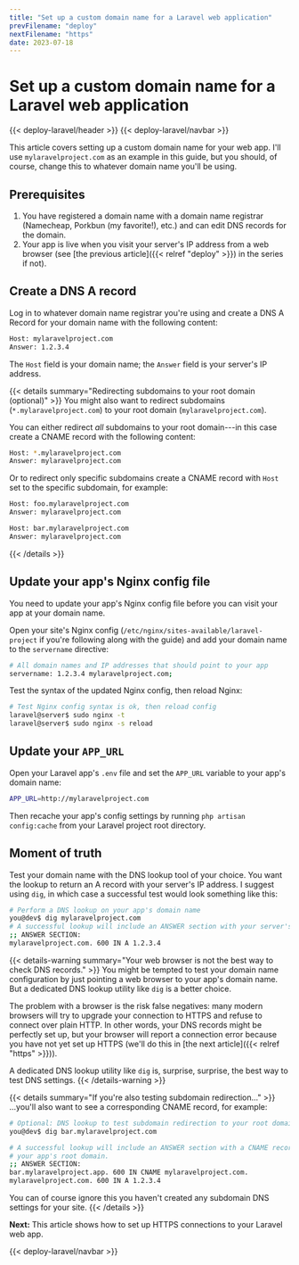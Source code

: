 ```yaml
---
title: "Set up a custom domain name for a Laravel web application"
prevFilename: "deploy"
nextFilename: "https"
date: 2023-07-18
---
```



# Set up a custom domain name for a Laravel web application

{{< deploy-laravel/header >}}
{{< deploy-laravel/navbar >}}

This article covers setting up a custom domain name for your web app.
I'll use `mylaravelproject.com` as an example in this guide, but you should, of course, change this to whatever domain name you'll be using.

## Prerequisites

1. You have registered a domain name with a domain name registrar (Namecheap, Porkbun (my favorite!), etc.) and can edit DNS records for the domain.
1. Your app is live when you visit your server's IP address from a web browser (see [the previous article]({{< relref "deploy" >}}) in the series if not).

## Create a DNS A record

Log in to whatever domain name registrar you're using and create a DNS A Record for your domain name with the following content:

```bash
Host: mylaravelproject.com
Answer: 1.2.3.4
```

The `Host` field is your domain name; the `Answer` field is your server's IP address.

{{< details summary="Redirecting subdomains to your root domain (optional)" >}}
You might also want to redirect subdomains (`*.mylaravelproject.com`) to your root domain (`mylaravelproject.com`).

You can either redirect *all* subdomains to your root domain---in this case create a CNAME record with the following content:

```bash
Host: *.mylaravelproject.com
Answer: mylaravelproject.com
```

Or to redirect only specific subdomains create a CNAME record with `Host` set to the specific subdomain, for example:

```bash
Host: foo.mylaravelproject.com
Answer: mylaravelproject.com

Host: bar.mylaravelproject.com
Answer: mylaravelproject.com
```
{{< /details >}}

## Update your app's Nginx config file

You need to update your app's Nginx config file before you can visit your app at your domain name.

Open your site's Nginx config (`/etc/nginx/sites-available/laravel-project` if you're following along with the guide) and add your domain name to the `servername` directive:

```bash
# All domain names and IP addresses that should point to your app
servername: 1.2.3.4 mylaravelproject.com;
```

Test the syntax of the updated Nginx config, then reload Nginx:

```bash
# Test Nginx config syntax is ok, then reload config
laravel@server$ sudo nginx -t
laravel@server$ sudo nginx -s reload
```

## Update your `APP_URL`

Open your Laravel app's `.env` file and set the `APP_URL` variable to your app's domain name:

```bash
APP_URL=http://mylaravelproject.com
```

Then recache your app's config settings by running `php artisan config:cache` from your Laravel project root directory.

## Moment of truth

Test your domain name with the DNS lookup tool of your choice.
You want the lookup to return an A record with your server's IP address.
I suggest using `dig`, in which case a successful test would look something like this:

```bash
# Perform a DNS lookup on your app's domain name
you@dev$ dig mylaravelproject.com
# A successful lookup will include an ANSWER section with your server's IP address
;; ANSWER SECTION:
mylaravelproject.com. 600 IN A 1.2.3.4
```

{{< details-warning summary="Your web browser is not the best way to check DNS records." >}}
You might be tempted to test your domain name configuration by just pointing a web browser to your app's domain name.
But a dedicated DNS lookup utility like `dig` is a better choice.

The problem with a browser is the risk false negatives: many modern browsers will try to upgrade your connection to HTTPS and refuse to connect over plain HTTP.
In other words, your DNS records might be perfectly set up, but your browser will report a connection error because you have not yet set up HTTPS (we'll do this in [the next article]({{< relref "https" >}})).

A dedicated DNS lookup utility like `dig` is, surprise, surprise, the best way to test DNS settings.
{{< /details-warning >}}

{{< details summary="If you're also testing subdomain redirection..." >}}
...you'll also want to see a corresponding CNAME record, for example:

```bash
# Optional: DNS lookup to test subdomain redirection to your root domain
you@dev$ dig bar.mylaravelproject.com

# A successful lookup will include an ANSWER section with a CNAME record with
# your app's root domain.
;; ANSWER SECTION:
bar.mylaravelproject.app. 600 IN CNAME mylaravelproject.com.
mylaravelproject.com. 600 IN A 1.2.3.4
```

You can of course ignore this you haven't created any subdomain DNS settings for your site.
{{< /details >}}

**Next:** This article shows how to set up HTTPS connections to your Laravel web app.

{{< deploy-laravel/navbar >}}
